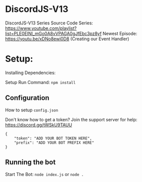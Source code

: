 # DiscordJS-V13
DiscordJS-V13 Series Source Code
Series: https://www.youtube.com/playlist?list=PLE0EINI_mGo0A8vVPAGA0gJfEbc3pz8yf
Newest Episode: https://youtu.be/xDNo8ewi0D8 (Creating our Event Handler)

# Setup:

Installing Dependencies:

Setup Run Command: `npm install`

## Configuration

How to setup `config.json`

Don't know how to get a token?
Join the support server for help: https://discord.gg/tWSkU9TAUU


```
{
    "token": "ADD YOUR BOT TOKEN HERE",
    "prefix": "ADD YOUR BOT PREFIX HERE"
}
```

## Running the bot

Start The Bot: `node index.js` or `node .`



